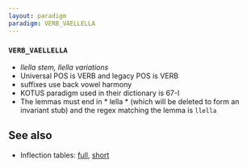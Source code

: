 ```yaml
---
layout: paradigm
paradigm: VERB_VAELLELLA
---
```

### ` VERB_VAELLELLA `

* _llella stem, llella variations_
* Universal POS is VERB and legacy POS is VERB
* suffixes use back vowel harmony
* KOTUS paradigm used in their dictionary is 67-I
* The lemmas must end in * lella * (which will be deleted to form an invariant stub) and the regex matching the lemma is ` llella `

## See also

* Inflection tables: [full](gen/V/vaellella.html), [short](gen/V/vaellella_wikt.html)

